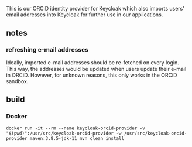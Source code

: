 This is our ORCiD identity provider for Keycloak which also imports users' email addresses into Keycloak for further use in our applications.

## notes
### refreshing e-mail addresses
Ideally, imported e-mail addresses should be re-fetched on every login. This way, the addresses would be updated when users update their e-mail in ORCiD.
However, for unknown reasons, this only works in the ORCiD sandbox.

## build
### Docker
```
docker run -it --rm --name keycloak-orcid-provider -v "$(pwd)":/usr/src/keycloak-orcid-provider -w /usr/src/keycloak-orcid-provider maven:3.8.5-jdk-11 mvn clean install
```
